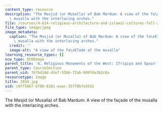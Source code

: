 ```yaml
---
content_type: resource
description: "The Masjid (or Musalla) of Bab Mardum: A view of the fa\xE7ade of the\
  \ musalla with the interlacing arches."
file: /courses/4-614-religious-architecture-and-islamic-cultures-fall-2002/c0ff5667bf888281eaac35f78b7e55d1_1034.jpg
file_type: image/jpeg
image_metadata:
  caption: "The Masjid (or Musalla) of Bab Mardum: A view of the fa\xE7ade of the\
    \ musalla with the interlacing arches."
  credit: ''
  image-alt: "A view of the fa\xE7ade of the musalla"
learning_resource_types: []
ocw_type: OCWImage
parent_title: '6. Religious Monuments of the West: Ifriqiya and Spain'
parent_type: CourseSection
parent_uid: 767bd16d-d3e7-53b6-f2ab-8997da1b2c8a
resourcetype: Image
title: 1034.jpg
uid: c0ff5667-bf88-8281-eaac-35f78b7e55d1
---
```

The Masjid (or Musalla) of Bab Mardum: A view of the façade of the musalla with the interlacing arches.

